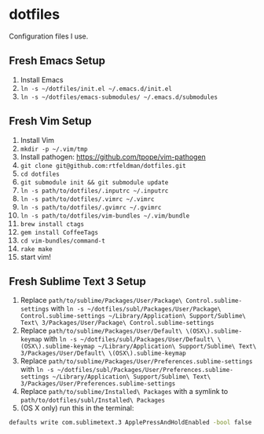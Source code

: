 dotfiles
========

Configuration files I use.

## Fresh Emacs Setup

1. Install Emacs
2. `ln -s ~/dotfiles/init.el ~/.emacs.d/init.el`
3. `ln -s ~/dotfiles/emacs-submodules/ ~/.emacs.d/submodules`

## Fresh Vim Setup

1. Install Vim
2. `mkdir -p ~/.vim/tmp`
3. Install pathogen: https://github.com/tpope/vim-pathogen
4. `git clone git@github.com:rtfeldman/dotfiles.git`
5. `cd dotfiles`
6. `git submodule init && git submodule update`
7. `ln -s path/to/dotfiles/.inputrc ~/.inputrc`
7. `ln -s path/to/dotfiles/.vimrc ~/.vimrc`
8. `ln -s path/to/dotfiles/.gvimrc ~/.gvimrc`
9. `ln -s path/to/dotfiles/vim-bundles ~/.vim/bundle`
10. `brew install ctags`
11. `gem install CoffeeTags`
12. `cd vim-bundles/command-t`
13. `rake make`
14. start vim!

## Fresh Sublime Text 3 Setup

1. Replace `path/to/sublime/Packages/User/Package\ Control.sublime-settings` with `ln -s ~/dotfiles/subl/Packages/User/Package\ Control.sublime-settings ~/Library/Application\ Support/Sublime\ Text\ 3/Packages/User/Package\ Control.sublime-settings`
2. Replace `path/to/sublime/Packages/User/Default\ \(OSX\).sublime-keymap` with `ln -s ~/dotfiles/subl/Packages/User/Default\ \(OSX\).sublime-keymap ~/Library/Application\ Support/Sublime\ Text\ 3/Packages/User/Default\ \(OSX\).sublime-keymap`
3. Replace `path/to/sublime/Packages/User/Preferences.sublime-settings` with `ln -s ~/dotfiles/subl/Packages/User/Preferences.sublime-settings ~/Library/Application\ Support/Sublime\ Text\ 3/Packages/User/Preferences.sublime-settings`
4. Replace `path/to/sublime/Installed\ Packages` with a symlink to `path/to/dotfiles/subl/Installed\ Packages`
1. (OS X only) run this in the terminal:

```bash
defaults write com.sublimetext.3 ApplePressAndHoldEnabled -bool false
```
